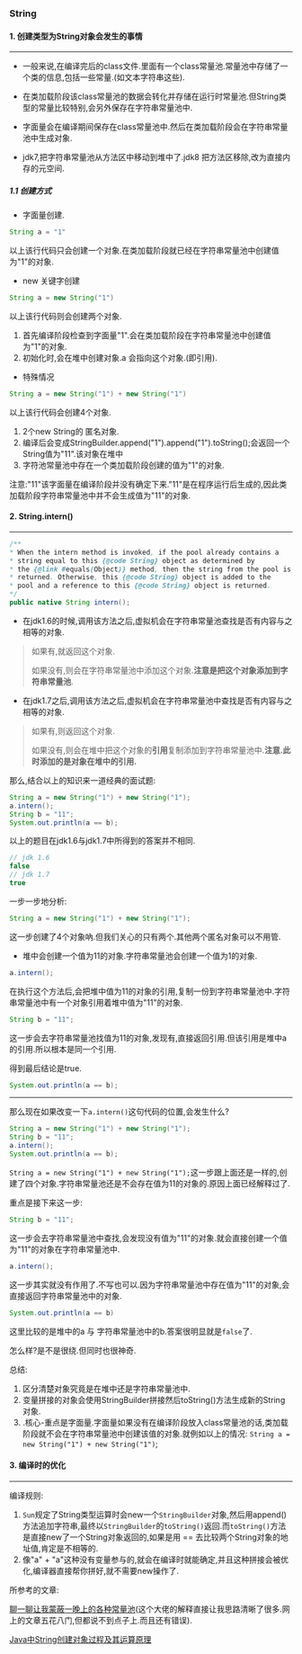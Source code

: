 ### String

#### 1. 创建类型为String对象会发生的事情

****

- 一般来说,在编译完后的class文件.里面有一个class常量池.常量池中存储了一个类的信息,包括一些常量.(如文本字符串这些).

- 在类加载阶段该class常量池的数据会转化并存储在运行时常量池.但String类型的常量比较特别,会另外保存在字符串常量池中.
- 字面量会在编译期间保存在class常量池中.然后在类加载阶段会在字符串常量池中生成对象.
- jdk7,把字符串常量池从方法区中移动到堆中了.jdk8 把方法区移除,改为直接内存的元空间.

##### 1.1 创建方式

- 字面量创建.

```java
String a = "1"
```

以上该行代码只会创建一个对象.在类加载阶段就已经在字符串常量池中创建值为"1"的对象.

- new 关键字创建

```java
String a = new String("1")
```

以上该行代码则会创建两个对象.

1. 首先编译阶段检查到字面量"1".会在类加载阶段在字符串常量池中创建值为"1"的对象.
2. 初始化时,会在堆中创建对象.a 会指向这个对象.(即引用).

- 特殊情况

```java
String a = new String("1") + new String("1")
```

以上该行代码会创建4个对象.

1. 2个new String的 匿名对象.
2. 编译后会变成StringBuilder.append("1").append("1").toString();会返回一个String值为"11".该对象在堆中
3. 字符池常量池中存在一个类加载阶段创建的值为"1"的对象.

注意:"11"该字面量在编译阶段并没有确定下来."11"是在程序运行后生成的,因此类加载阶段字符串常量池中并不会生成值为"11"的对象.



#### 2. String.intern()

***

```java
/**
* When the intern method is invoked, if the pool already contains a
* string equal to this {@code String} object as determined by
* the {@link #equals(Object)} method, then the string from the pool is
* returned. Otherwise, this {@code String} object is added to the
* pool and a reference to this {@code String} object is returned.
*/
public native String intern();
```

- 在jdk1.6的时候,调用该方法之后,虚拟机会在字符串常量池查找是否有内容与之相等的对象.

> 如果有,就返回这个对象.
>
> 如果没有,则会在字符串常量池中添加这个对象.**注意是把这个对象添加到字符串常量池**.

- 在jdk1.7之后,调用该方法之后,虚拟机会在字符串常量池中查找是否有内容与之相等的对象.

> 如果有,则返回这个对象.
>
> 如果没有,则会在堆中把这个对象的**引用**复制添加到字符串常量池中.**注意.此时添加的是对象在堆中的引用.**

那么,结合以上的知识来一道经典的面试题:

```java
String a = new String("1") + new String("1");
a.intern();
String b = "11";
System.out.println(a == b);
```

以上的题目在jdk1.6与jdk1.7中所得到的答案并不相同.

```java
// jdk 1.6 
false
// jdk 1.7
true    
```

一步一步地分析:

```java
String a = new String("1") + new String("1");
```

这一步创建了4个对象吶.但我们关心的只有两个.其他两个匿名对象可以不用管.

- 堆中会创建一个值为11的对象.字符串常量池会创建一个值为1的对象.

```java
a.intern();
```

在执行这个方法后,会把堆中值为11的对象的引用,复制一份到字符串常量池中.字符串常量池中有一个对象引用着堆中值为"11"的对象.

```java
String b = "11";
```

这一步会去字符串常量池找值为11的对象,发现有,直接返回引用.但该引用是堆中a的引用.所以根本是同一个引用.

得到最后结论是true.

```java
System.out.println(a == b);
```

***

那么现在如果改变一下`a.intern()`这句代码的位置,会发生什么?

```java
String a = new String("1") + new String("1");
String b = "11";
a.intern();
System.out.println(a == b);
```

`String a = new String("1") + new String("1");`这一步跟上面还是一样的,创建了四个对象.字符串常量池还是不会存在值为11的对象的.原因上面已经解释过了.

重点是接下来这一步:

```java
String b = "11";
```

这一步会去字符串常量池中查找,会发现没有值为"11"的对象.就会直接创建一个值为"11"的对象在字符串常量池中.

```java
a.intern();
```

这一步其实就没有作用了.不写也可以.因为字符串常量池中存在值为"11"的对象,会直接返回字符串常量池中的对象.

```java
System.out.println(a == b)
```

这里比较的是堆中的a 与 字符串常量池中的b.答案很明显就是`false`了.

怎么样?是不是很绕.但同时也很神奇.

总结:

1. 区分清楚对象究竟是在堆中还是字符串常量池中.
2. 变量拼接的对象会使用StringBuilder拼接然后toString()方法生成新的String对象.
3. .核心-重点是字面量.字面量如果没有在编译阶段放入class常量池的话,类加载阶段就不会在字符串常量池中创建该值的对象.就例如以上的情况: `String a = new String("1") + new String("1")`;



#### 3. 编译时的优化

***

编译规则:

1. `Sun`规定了String类型运算时会new一个`StringBuilder`对象,然后用append()方法追加字符串,最终以`StringBuilder`的`toString()`返回.而`toString()`方法是直接new了一个String对象返回的,如果是用 == 去比较两个String对象的地址值,肯定是不相等的.
2. 像"a" + "a"这种没有变量参与的,就会在编译时就能确定,并且这种拼接会被优化,编译器直接帮你拼好,就不需要new操作了.



所参考的文章:

[聊一聊让我蒙蔽一晚上的各种常量池](https://zhuanlan.zhihu.com/p/42184392)(这个大佬的解释直接让我思路清晰了很多.网上的文章五花八门,但都说不到点子上.而且还有错误).

[Java中String创建对象过程及其运算原理](<https://blog.csdn.net/qq_32625839/article/details/82634076>)
